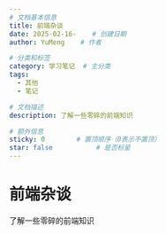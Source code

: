 ```yaml
---
# 文档基本信息
title: 前端杂谈
date: 2025-02-16-    # 创建日期
author: YuMeng    # 作者

# 分类和标签
category: 学习笔记  # 主分类
tags: 
  - 其他
  - 笔记

# 文档描述
description: 了解一些零碎的前端知识

# 额外信息
sticky: 0        # 置顶顺序（0表示不置顶）
star: false           # 是否标星
---
```


<ReadingProgress/>

# 前端杂谈

了解一些零碎的前端知识
